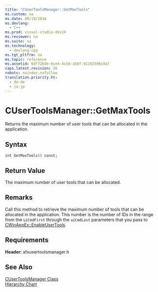 ```yaml
---
title: "CUserToolsManager::GetMaxTools"
ms.custom: na
ms.date: 09/19/2016
ms.devlang: 
  - C++
ms.prod: visual-studio-dev14
ms.reviewer: na
ms.suite: na
ms.technology: 
  - devlang-cpp
ms.tgt_pltfrm: na
ms.topic: reference
ms.assetid: 6df72bde-6ce4-4c5d-a58f-91102596c0a7
caps.latest.revision: 16
robots: noindex,nofollow
translation.priority.ht: 
  - de-de
  - ja-jp
---
```

# CUserToolsManager::GetMaxTools
Returns the maximum number of user tools that can be allocated in the application.  
  
## Syntax  
  
```  
int GetMaxTools() const;  
```  
  
## Return Value  
 The maximum number of user tools that can be allocated.  
  
## Remarks  
 Call this method to retrieve the maximum number of tools that can be allocated in the application. This number is the number of IDs in the range from the `uiCmdFirst` through the `uiCmdLast` parameters that you pass to [CWinAppEx::EnableUserTools](../vs140/CWinAppEx--EnableUserTools.md).  
  
## Requirements  
 **Header:** afxusertoolsmanager.h  
  
## See Also  
 [CUserToolsManager Class](../vs140/CUserToolsManager-Class.md)   
 [Hierarchy Chart](../vs140/Hierarchy-Chart.md)